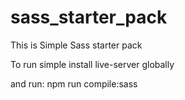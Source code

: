 # sass_starter_pack
This is Simple Sass starter pack

To run simple install live-server globally

and run: npm run compile:sass
